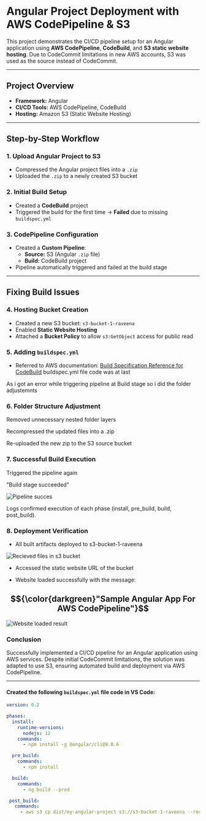 #  Angular Project Deployment with AWS CodePipeline & S3

This project demonstrates the CI/CD pipeline setup for an Angular application using **AWS CodePipeline**, **CodeBuild**, and **S3 static website hosting**. Due to CodeCommit limitations in new AWS accounts, S3 was used as the source instead of CodeCommit.

---

## Project Overview

- **Framework:** Angular
- **CI/CD Tools:** AWS CodePipeline, CodeBuild
- **Hosting:** Amazon S3 (Static Website Hosting)

---

## Step-by-Step Workflow

### 1. Upload Angular Project to S3

- Compressed the Angular project files into a `.zip`
- Uploaded the `.zip` to a newly created S3 bucket

### 2. Initial Build Setup

- Created a **CodeBuild** project
- Triggered the build for the first time → **Failed** due to missing `buildspec.yml`

### 3. CodePipeline Configuration

- Created a **Custom Pipeline**:
  - **Source:** S3 (Angular `.zip` file)
  - **Build:** CodeBuild project
- Pipeline automatically triggered and failed at the build stage

---

##  Fixing Build Issues

### 4. Hosting Bucket Creation

- Created a new S3 bucket: `s3-bucket-1-raveena`
- Enabled **Static Website Hosting**
- Attached a **Bucket Policy** to allow `s3:GetObject` access for public read

### 5. Adding `buildspec.yml`

- Referred to AWS documentation: [Build Specification Reference for CodeBuild](https://docs.aws.amazon.com/codebuild/latest/userguide/build-spec-ref.html)
buildspec.yml file code was at last

 As i got an error while triggering pipeline at Build stage so i did the folder adjustemnts
 
### 6. Folder Structure Adjustment
Removed unnecessary nested folder layers

Recompressed the updated files into a .zip

Re-uploaded the new zip to the S3 source bucket

### 7. Successful Build Execution
Triggered the pipeline again

"Build stage succeeded"

![Pipeline succes ](https://github.com/user-attachments/assets/f42a8b7c-a7a7-4de0-8f85-e6d08f2bd2c3)


Logs confirmed execution of each phase (install, pre_build, build, post_build).

### 8. Deployment Verification
* All built artifacts deployed to s3-bucket-1-raveena

![Recieved files in s3 bucket](https://github.com/user-attachments/assets/75cb4cdf-01ea-48ce-bfea-f0701ab86855)


* Accessed the static website URL of the bucket

* Website loaded successfully with the message:

## $${\color{darkgreen}"Sample  Angular App For AWS CodePipeline"}$$



![Website loaded result](https://github.com/user-attachments/assets/8637ff0f-c9a9-4ee7-80e7-8a413afe810f)


### Conclusion
Successfully implemented a CI/CD pipeline for an Angular application using AWS services. Despite initial CodeCommit limitations, the solution was adapted to use S3, ensuring automated build and deployment via AWS CodePipeline.

---
#### Created the following `buildspec.yml` file code in VS Code:

```yaml
version: 0.2

phases:
  install:
    runtime-versions:
      nodejs: 12
    commands:
      - npm install -g @angular/cli@9.0.6

  pre_build:
    commands:
      - npm install

  build:
    commands:
      - ng build --prod

 post_build:
   commands:
     - aws s3 cp dist/my-angular-project s3://s3-bucket-1-raveena --recursive
